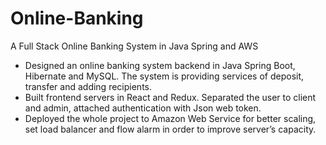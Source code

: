# Online-Banking

A Full Stack Online Banking System in Java Spring and AWS
* Designed an online banking system backend in Java Spring Boot, Hibernate and MySQL. The system is providing services of deposit, transfer and adding recipients.
* Built frontend servers in React and Redux. Separated the user to client and admin, attached authentication with Json web token.
* Deployed the whole project to Amazon Web Service for better scaling, set load balancer and flow alarm in order to improve server’s capacity.
